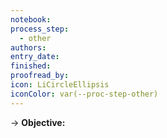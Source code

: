 ```yaml
---
notebook: 
process_step:
  - other
authors: 
entry_date: 
finished: 
proofread_by: 
icon: LiCircleEllipsis
iconColor: var(--proc-step-other)
---
```

→ **Objective:** 